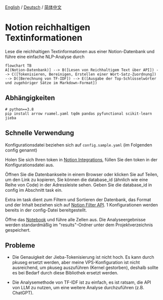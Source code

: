 [English](./README.md) / [Deutsch](./README.de.md) / [简体中文](./README.zh.md) 

# Notion reichhaltigen Textinformationen

Lese die reichhaltigen Textinformationen aus einer Notion-Datenbank und führe eine einfache NLP-Analyse durch

```mermaid
flowchart TB
A[(Notion-Datenbank)] --> B([Lesen von Reichhaltigem Text über API]) --> C([Tokenisieren, Bereinigen, Erstellen einer Wort-Satz-Zuordnung]) --> D([Berechnung von TF-IDF]) --> E([Ausgabe der Top-Schlüsselwörter und zugehöriger Sätze im Markdown-Format])
```

## Abhängigkeiten

```shell
# python==3.8
pip install arrow ruamel.yaml tqdm pandas pyfunctional scikit-learn jieba
```

## Schnelle Verwendung

Konfigurationsdatei beziehen sich auf `config.sample.yaml` (im Folgenden config genannt)

Holen Sie sich Ihren token in [Notion Integrations](https://www.notion.so/my-integrations/), füllen Sie den token in der Konfigurationsdatei aus.

Öffnen Sie die Datenbankseite in einem Browser oder klicken Sie auf Teilen, um den Link zu kopieren, Sie können die database_id (ähnlich wie eine Reihe von Code) in der Adressleiste sehen. Geben Sie die database_id in config im Abschnitt task ein.

Extra im task dient zum Filtern und Sortieren der Datenbank, das Format und der Inhalt beziehen sich auf [Notion Filter API](https://developers.notion.com/reference/post-database-query-filter#property-filter-object). 1 Konfigurationen werden bereits in der config-Datei bereitgestellt.

Öffne das [Notebook](./notion_text_analysis.ipynb) und führe alle Zellen aus. Die Analyseergebnisse werden standardmäßig im "results"-Ordner unter dem Projektverzeichnis gespeichert.

## Probleme

- Die Genauigkeit der Jieba-Tokenisierung ist nicht hoch. Es kann durch pkuseg ersetzt werden, aber meine VPS-Konfiguration ist nicht ausreichend, um pkuseg auszuführen (Kernel gestorben), deshalb sollte es bei Bedarf durch diese Bibliothek ersetzt werden.

- Die Analysemethode von TF-IDF ist zu einfach, es ist ratsam, die API von LLM zu nutzen, um eine weitere Analyse durchzuführen (z.B. ChatGPT).